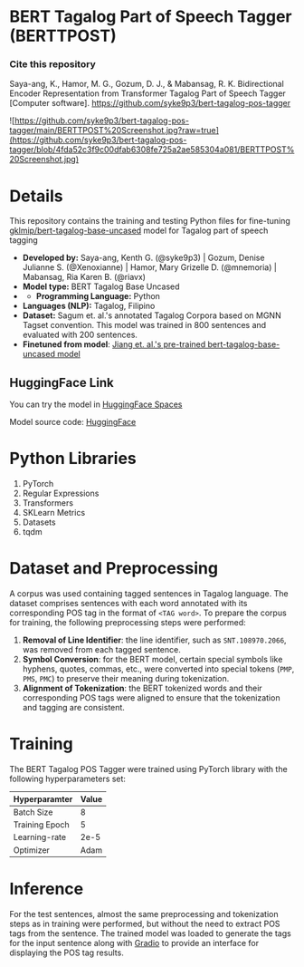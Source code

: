 # BERT Tagalog Part of Speech Tagger (BERTTPOST)

### Cite this repository
Saya-ang, K., Hamor, M. G., Gozum, D. J., & Mabansag, R. K. Bidirectional Encoder Representation from Transformer Tagalog Part of Speech Tagger [Computer software]. https://github.com/syke9p3/bert-tagalog-pos-tagger

![https://github.com/syke9p3/bert-tagalog-pos-tagger/main/BERTTPOST%20Screenshot.jpg?raw=true](https://github.com/syke9p3/bert-tagalog-pos-tagger/blob/4fda52c3f9c00dfab6308fe725a2ae585304a081/BERTTPOST%20Screenshot.jpg)

# Details

This repository contains the training and testing Python files for fine-tuning [gklmip/bert-tagalog-base-uncased](https://huggingface.co/GKLMIP/bert-tagalog-base-uncased) model for Tagalog part of speech tagging 

- **Developed by:** Saya-ang, Kenth G. (@syke9p3) | Gozum, Denise Julianne S. (@Xenoxianne) | Hamor, Mary Grizelle D. (@mnemoria) | Mabansag, Ria Karen B. (@riavx)
- **Model type:** BERT Tagalog Base Uncased
- - **Programming Language:** Python
- **Languages (NLP):** Tagalog, Filipino
- **Dataset:** Sagum et. al.'s annotated Tagalog Corpora based on MGNN Tagset convention. This model was trained in 800 sentences and evaluated with 200 sentences.
- **Finetuned from model**: [Jiang et. al.'s pre-trained bert-tagalog-base-uncased model](https://huggingface.co/GKLMIP/bert-tagalog-base-uncased)

## HuggingFace Link
You can try the model in [HuggingFace Spaces](https://huggingface.co/spaces/syke9p3/bert-tagalog-base-uncased-pos-tagger?text=Naisip+ko+na+kumain+na+lang+tayo+sa+pinakasikat+na+restaurant+sa+Manila)

Model source code: [HuggingFace](https://huggingface.co/syke9p3/bert-tagalog-base-uncased-pos-tagger)

# Python Libraries
1. PyTorch
2. Regular Expressions
3. Transformers
4. SKLearn Metrics
5. Datasets
6. tqdm

# Dataset and Preprocessing
A corpus was used containing tagged sentences in Tagalog language. The dataset comprises sentences with each word annotated with its corresponding POS tag in the format of ```<TAG word>```. To prepare the corpus for training, the following preprocessing steps were performed:
1. **Removal of Line Identifier**: the line identifier, such as ```SNT.108970.2066```, was removed from each tagged sentence.
2. **Symbol Conversion**: for the BERT model, certain special symbols like hyphens, quotes, commas, etc., were converted into special tokens (```PMP```, ```PMS```, ```PMC```) to preserve their meaning during tokenization.
3. **Alignment of Tokenization**: the BERT tokenized words and their corresponding POS tags were aligned to ensure that the tokenization and tagging are consistent.


# Training

 The BERT Tagalog POS Tagger were trained using PyTorch library with the following hyperparameters set:

| **Hyperparamter**   |  **Value** |   
|---------------- |---------
| Batch Size      |  8 |
| Training Epoch  |  5 |
| Learning-rate   |  2e-5 |
| Optimizer       |  Adam |


# Inference

For the test sentences, almost the same preprocessing and tokenization steps as in training were performed, but without the need to extract POS tags from the sentence. The trained model was loaded to generate the tags for the input sentence along with [Gradio](https://www.gradio.app/docs/interface) to provide an interface for displaying the POS tag results.

